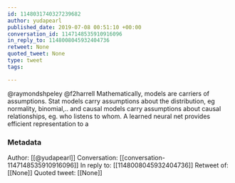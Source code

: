 ```yaml
---
id: 1148031740327239682
author: yudapearl
published_date: 2019-07-08 00:51:10 +00:00
conversation_id: 1147148535910916096
in_reply_to: 1148008045932404736
retweet: None
quoted_tweet: None
type: tweet
tags:

---
```


@raymondshpeley @f2harrell Mathematically, models are carriers of assumptions. Stat models carry assumptions about the distribution, eg normality, binomial,.. and causal models carry assumptions about causal relationships, eg. who listens to whom. A learned neural net provides efficient representation to a

### Metadata

Author: [[@yudapearl]]
Conversation: [[conversation-1147148535910916096]]
In reply to: [[1148008045932404736]]
Retweet of: [[None]]
Quoted tweet: [[None]]
